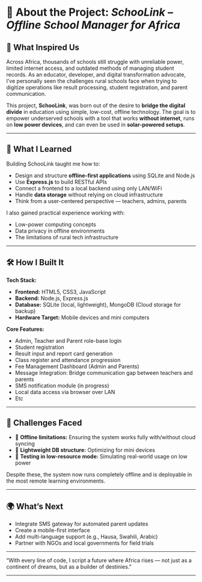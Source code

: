 # 📘 About the Project: *SchooLink – Offline School Manager for Africa*

## 🎯 What Inspired Us


Across Africa, thousands of schools still struggle with unreliable power, limited internet access, and outdated methods of managing student records. As an educator, developer, and digital transformation advocate, I’ve personally seen the challenges rural schools face when trying to digitize operations like result processing, student registration, and parent communication.

This project, **SchooLink**, was born out of the desire to **bridge the digital divide** in education using simple, low-cost, offline technology. The goal is to empower underserved schools with a tool that works **without internet**, runs on **low power devices**, and can even be used in **solar-powered setups**.

---

## 🧠 What I Learned

Building SchooLink taught me how to:

- Design and structure **offline-first applications** using SQLite and Node.js
- Use **Express.js** to build RESTful APIs
- Connect a frontend to a local backend using only LAN/WiFi
- Handle **data storage** without relying on cloud infrastructure
- Think from a user-centered perspective — teachers, admins, parents

I also gained practical experience working with:

- Low-power computing concepts  
- Data privacy in offline environments  
- The limitations of rural tech infrastructure

---

## 🛠️ How I Built It

**Tech Stack:**

- **Frontend:** HTML5, CSS3, JavaScript  
- **Backend:** Node.js, Express.js  
- **Database:** SQLite (local, lightweight), MongoDB (Cloud storage for backup)
- **Hardware Target:** Mobile devices and mini computers 

**Core Features:**

- Admin, Teacher and Parent role-base login 
- Student registration  
- Result input and report card generation
- Class register and attendance progression 
- Fee Management Dashboard (Admin and Parents)
- Message Integration: Bridge communication gap between teachers and parents
- SMS notification module (in progress)  
- Local data access via browser over LAN
- Etc

---

## 🚧 Challenges Faced

- 🔋 **Offline limitations:** Ensuring the system works fully with/without cloud syncing  
- 🧩 **Lightweight DB structure:** Optimizing for mini devices   
- 🧪 **Testing in low-resource mode:** Simulating real-world usage on low power

Despite these, the system now runs completely offline and is deployable in the most remote learning environments.

---

## 🌍 What’s Next

- Integrate SMS gateway for automated parent updates  
- Create a mobile-first interface   
- Add multi-language support (e.g., Hausa, Swahili, Arabic)  
- Partner with NGOs and local governments for field trials

---


“With every line of code, I script a future where Africa rises — not just as a continent of dreams, but as a builder of destinies.”


---
